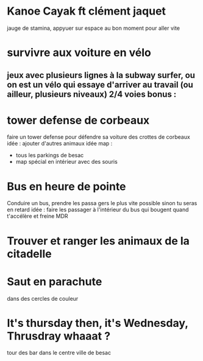 # Kanoe Cayak ft clément jaquet
jauge de stamina, appyuer sur espace au bon moment pour aller vite

# survivre aux voiture en vélo
jeux avec plusieurs lignes à la subway surfer, ou on est un vélo qui essaye d'arriver au travail (ou ailleur, plusieurs niveaux)
2/4 voies
bonus : 
- 

# tower defense de corbeaux
faire un tower defense pour défendre sa voiture des crottes de corbeaux
idée : ajouter d'autres animaux 
idée map : 
- tous les parkings de besac
- map spécial en intérieur avec des souris

# Bus en heure de pointe
Conduire un bus, prendre les passa gers le plus vite possible sinon tu seras en retard
idée : faire les passager à l'intérieur du bus qui bougent quand t'accélère et freine MDR

# Trouver et ranger les animaux de la citadelle


# Saut en parachute 
dans des cercles de couleur

# It's thursday then, it's Wednesday, Thrusdray whaaat ?
tour des bar dans le centre ville de besac
